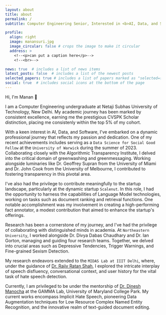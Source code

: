 ```yaml
---
layout: about
title: about
permalink: /
subtitle: Computer Engineering Senior, Interested in <b>AI, Data, and Software </b>

profile:
  align: right
  image: manansuri.jpg
  image_circular: false # crops the image to make it circular
  address: >
    <!--<p>can put a caption here</p>-->
    <!--<br>-->

news: true  # includes a list of news items
latest_posts: false  # includes a list of the newest posts
selected_papers: true # includes a list of papers marked as "selected={true}"
social: true  # includes social icons at the bottom of the page
---
```


Hi, I'm Manan 👋

I am a Computer Engineering undergraduate at Netaji Subhas University of Technology, New Delhi. My academic journey has been marked by consistent excellence, earning me the prestigious CVSPK Scholar distinction, placing me consistenly within the top 5% of my cohort.

With a keen interest in AI, Data, and Software, I've embarked on a dynamic professional journey that reflects my passion and dedication. One of my recent achievements includes serving as a `Data Science for Social Good Fellow` at the `University of Warwick` during the summer of 2023. Collaborating closely with the Algorithmic Transparency Institute, I delved into the critical domain of greenwashing and greenmessaging. Working alongside luminaries like Dr. Geoffrey Supran from the University of Miami and Dr. John Cook from the University of Melbourne, I contributed to fostering transparency in this pivotal area.

I've also had the privilege to contribute meaningfully to the startup landscape, particularly at the dynamic startup `Scalenut`. In this role, I had the opportunity to harness the capabilities of Language Model technologies, working on tasks such as document ranking and retrieval functions. One notable accomplishment was my involvement in creating a high-performing fact annotator, a modest contribution that aimed to enhance the startup's offerings.

Research has been a cornerstone of my journey, and I've had the privilege of collaborating with distinguished minds in academia. At `Northeastern University`, I worked alongside Dr. Divya Dabas Chaudhary and Dr. Ian Gorton, managing and guiding four research teams. Together, we delved into crucial areas such as Depressive Tendencies, Trigger Warnings, and Fine-grained Sexism Detection.

My research endeavors extended to the `MIDAS Lab at IIIT Delhi`, where, under the guidance of [Dr. Rajiv Ratan Shah](), I explored the intricate interplay of speech disfluency, conversational context, and user history for the vital task of hate speech detection.

Currently, I am privileged to be under the mentorship of [Dr. Dinesh Manocha]() at the GAMMA Lab, University of Maryland College Park. My current works encompass Implicit Hate Speech, pioneering Data Augmentation techniques for Low Resource Complex Named Entity Recognition, and the innovative realm of text-guided document editing.

